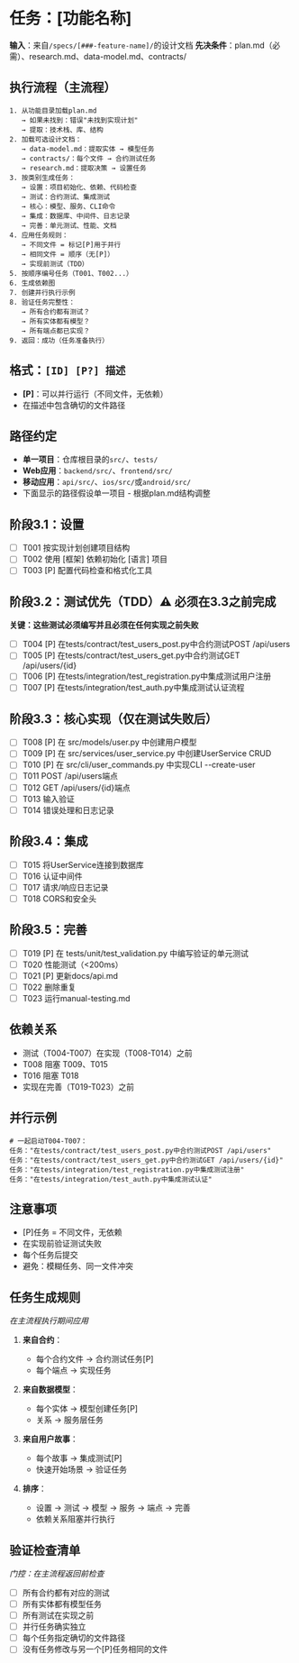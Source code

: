 # 任务：[功能名称]

**输入**：来自`/specs/[###-feature-name]/`的设计文档
**先决条件**：plan.md（必需）、research.md、data-model.md、contracts/

## 执行流程（主流程）
```
1. 从功能目录加载plan.md
   → 如果未找到：错误"未找到实现计划"
   → 提取：技术栈、库、结构
2. 加载可选设计文档：
   → data-model.md：提取实体 → 模型任务
   → contracts/：每个文件 → 合约测试任务
   → research.md：提取决策 → 设置任务
3. 按类别生成任务：
   → 设置：项目初始化、依赖、代码检查
   → 测试：合约测试、集成测试
   → 核心：模型、服务、CLI命令
   → 集成：数据库、中间件、日志记录
   → 完善：单元测试、性能、文档
4. 应用任务规则：
   → 不同文件 = 标记[P]用于并行
   → 相同文件 = 顺序（无[P]）
   → 实现前测试（TDD）
5. 按顺序编号任务（T001、T002...）
6. 生成依赖图
7. 创建并行执行示例
8. 验证任务完整性：
   → 所有合约都有测试？
   → 所有实体都有模型？
   → 所有端点都已实现？
9. 返回：成功（任务准备执行）
```

## 格式：`[ID] [P?] 描述`
- **[P]**：可以并行运行（不同文件，无依赖）
- 在描述中包含确切的文件路径

## 路径约定
- **单一项目**：仓库根目录的`src/`、`tests/`
- **Web应用**：`backend/src/`、`frontend/src/`
- **移动应用**：`api/src/`、`ios/src/`或`android/src/`
- 下面显示的路径假设单一项目 - 根据plan.md结构调整

## 阶段3.1：设置
- [ ] T001 按实现计划创建项目结构
- [ ] T002 使用 [框架] 依赖初始化 [语言] 项目
- [ ] T003 [P] 配置代码检查和格式化工具

## 阶段3.2：测试优先（TDD）⚠️ 必须在3.3之前完成
**关键：这些测试必须编写并且必须在任何实现之前失败**
- [ ] T004 [P] 在tests/contract/test_users_post.py中合约测试POST /api/users
- [ ] T005 [P] 在tests/contract/test_users_get.py中合约测试GET /api/users/{id}
- [ ] T006 [P] 在tests/integration/test_registration.py中集成测试用户注册
- [ ] T007 [P] 在tests/integration/test_auth.py中集成测试认证流程

## 阶段3.3：核心实现（仅在测试失败后）
- [ ] T008 [P] 在 src/models/user.py 中创建用户模型
- [ ] T009 [P] 在 src/services/user_service.py 中创建UserService CRUD
- [ ] T010 [P] 在 src/cli/user_commands.py 中实现CLI --create-user
- [ ] T011 POST /api/users端点
- [ ] T012 GET /api/users/{id}端点
- [ ] T013 输入验证
- [ ] T014 错误处理和日志记录

## 阶段3.4：集成
- [ ] T015 将UserService连接到数据库
- [ ] T016 认证中间件
- [ ] T017 请求/响应日志记录
- [ ] T018 CORS和安全头

## 阶段3.5：完善
- [ ] T019 [P] 在 tests/unit/test_validation.py 中编写验证的单元测试
- [ ] T020 性能测试（<200ms）
- [ ] T021 [P] 更新docs/api.md
- [ ] T022 删除重复
- [ ] T023 运行manual-testing.md

## 依赖关系
- 测试（T004-T007）在实现（T008-T014）之前
- T008 阻塞 T009、T015
- T016 阻塞 T018
- 实现在完善（T019-T023）之前

## 并行示例
```
# 一起启动T004-T007：
任务："在tests/contract/test_users_post.py中合约测试POST /api/users"
任务："在tests/contract/test_users_get.py中合约测试GET /api/users/{id}"
任务："在tests/integration/test_registration.py中集成测试注册"
任务："在tests/integration/test_auth.py中集成测试认证"
```

## 注意事项
- [P]任务 = 不同文件，无依赖
- 在实现前验证测试失败
- 每个任务后提交
- 避免：模糊任务、同一文件冲突

## 任务生成规则
*在主流程执行期间应用*

1. **来自合约**：
   - 每个合约文件 → 合约测试任务[P]
   - 每个端点 → 实现任务
   
2. **来自数据模型**：
   - 每个实体 → 模型创建任务[P]
   - 关系 → 服务层任务
   
3. **来自用户故事**：
   - 每个故事 → 集成测试[P]
   - 快速开始场景 → 验证任务

4. **排序**：
   - 设置 → 测试 → 模型 → 服务 → 端点 → 完善
   - 依赖关系阻塞并行执行

## 验证检查清单
*门控：在主流程返回前检查*

- [ ] 所有合约都有对应的测试
- [ ] 所有实体都有模型任务
- [ ] 所有测试在实现之前
- [ ] 并行任务确实独立
- [ ] 每个任务指定确切的文件路径
- [ ] 没有任务修改与另一个[P]任务相同的文件

